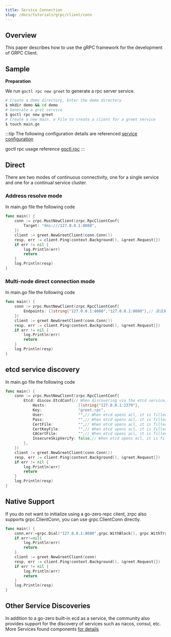 ```yaml
---
title: Service Connection
slug: /docs/tutorials/grpc/client/conn
---
```


## Overview

This paper describes how to use the gRPC framework for the development of GRPC Client.

## Sample

**Preparation**

We run `goctl rpc new greet` to generate a rpc server service.

```bash
# Create a demo directory, Enter the demo directory
$ mkdir demo && cd demo
# Generate a gret service
$ goctl rpc new greet
# Create a new main. o File to create a client for a greet service
$ touch main.go
```

:::tip
The following configuration details are referenced <a href="/docs/tutorials/grpc/client/configuration" target="_blank">service configuration</a>

goctl rpc usage reference <a href="/docs/tutorials/cli/rpc" target="_blank"> goctl rpc</a>
:::

## Direct

There are two modes of continuous connectivity, one for a single service and one for a continual service cluster.

### Address resolve mode

In main.go file the following code

```go
func main() {
    conn := zrpc.MustNewClient(zrpc.RpcClientConf{
        Target: "dns:///127.0.0.1:8080",
    })
    client := greet.NewGreetClient(conn.Conn())
    resp, err := client.Ping(context.Background(), &greet.Request{})
    if err != nil {
        log.Println(err)
        return
    }
    log.Println(resp)
}
```

### Multi-node direct connection mode

In main.go file the following code

```go
func main() {
    conn := zrpc.MustNewClient(zrpc.RpcClientConf{
        Endpoints: []string{"127.0.0.1:8080","127.0.0.2:8080"},// 直连集群时，只需要给 Endpoints 配置 rpc server的地址即可
    })
    client := greet.NewGreetClient(conn.Conn())
    resp, err := client.Ping(context.Background(), &greet.Request{})
    if err != nil {
        log.Println(err)
        return
    }
    log.Println(resp)
}
```

## etcd service discovery

In main.go file the following code

```go
func main() {
    conn := zrpc.MustNewClient(zrpc.RpcClientConf{
        Etcd: discov.EtcdConf{// When discovering via the etcd service, you only need to configure Etcd
            Hosts:              []string{"127.0.0.1:2379"},
            Key:                "greet.rpc",
            User:               "",// When etcd opens acl, it is filled in, so it is not deleted here for the sake of demonstration, and can be ignored if acl is not opened for actual use.
            Pass:               "",// When etcd opens acl, it is filled in, so it is not deleted here for the sake of demonstration, and can be ignored if acl is not opened for actual use.
            CertFile:           "",// When etcd opens acl, it is filled in, so it is not deleted here for the sake of demonstration, and can be ignored if acl is not opened for actual use.
            CertKeyFile:        "",// When etcd opens acl, it is filled in, so it is not deleted here for the sake of demonstration, and can be ignored if acl is not opened for actual use.
            CACertFile:         "",// When etcd opens acl, it is filled in, so it is not deleted here for the sake of demonstration, and can be ignored if acl is not opened for actual use.
            InsecureSkipVerify: false,// When etcd opens acl, it is filled in, so it is not deleted here for the sake of demonstration, and can be ignored if acl is not opened for actual use.
        },
    })
    client := greet.NewGreetClient(conn.Conn())
    resp, err := client.Ping(context.Background(), &greet.Request{})
    if err != nil {
        log.Println(err)
        return
    }
    log.Println(resp)
}
```

## Native Support

If you do not want to initialize using a go-zero repc client, zrpc also supports grpc.ClientConn, you can use grpc.ClientConn directly.

```go
func main() {
    conn,err:=grpc.Dial("127.0.0.1:8080",grpc.WithBlock(), grpc.WithTransportCredentials(insecure.NewCredentials()))
    if err!=nil{
        log.Println(err)
        return
    }
    client := greet.NewGreetClient(conn)
    resp, err := client.Ping(context.Background(), &greet.Request{})
    if err != nil {
        log.Println(err)
        return
    }
    log.Println(resp)
}
```

## Other Service Discoveries

In addition to a go-zero built-in ecd as a service, the community also provides support for the discovery of services such as nacos, consul, etc. More Services found components <a href="https://github.com/zeromicro/zero-contrib/tree/main/zrpc/registry" target="_blank">for details</a>
